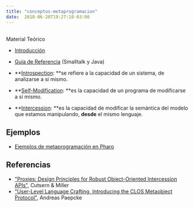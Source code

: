 ```yaml
---
title: "conceptos-metaprogramacion"
date:  2018-06-20T19:27:10-03:00
---
```



## 
Material Teórico
* [Introducción](conceptos-metaprogramacion-intro) 
* [Guía de Referencia](conceptos-metaprogramacion-Metaprogramaci%C3%B3n-GuiaDeReferencia-pdf?attredirects=0&d=1) (Smalltalk y Java)
* **[Introspection](conceptos-metaprogramacion-introspection): **se refiere a la capacidad de un sistema, de analizarse a sí mismo. 

* **[Self-Modification](conceptos-metaprogramacion-self-modification): **es la capacidad de un programa de modificarse a sí mismo. 

* **[Intercession](conceptos-metaprogramacion-intercession): **es la capacidad de modificar la semántica del modelo que estamos manipulando, **desde** el mismo lenguaje.


## Ejemplos


* [Ejemplos de metaprogramación en Pharo](conceptos-metaprogramacion-ejemplos-pharo)

## Referencias


* ["Proxies: Design Principles for Robust Object-Oriented Intercession APIs"](http://research.google.com/pubs/archive/36574.pdf), Cutsern & Miller
* ["User-Level Language Crafting, Introducing the CLOS Metaobject Protocol"](http://infolab.stanford.edu/%7Epaepcke/shared-documents/mopintro.ps), Andreas Paepcke